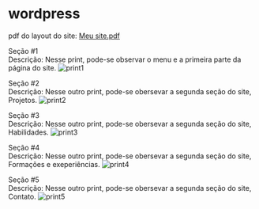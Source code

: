 # wordpress

pdf do layout do site: [Meu site.pdf](https://github.com/pedromoraes0106/wordpress/files/8201616/Meu.site.pdf)


Seção #1<br>
Descrição: Nesse print, pode-se observar o menu e a primeira parte da página do site.
![print1](https://user-images.githubusercontent.com/92893016/157139445-90a4993d-51e7-4e66-9176-83132fa677b4.jpg)

Seção #2<br>
Descrição: Nesse outro print, pode-se obersevar a segunda seção do site, Projetos.
![print2](https://user-images.githubusercontent.com/92893016/157139476-21bb5f8b-a11c-4291-a7f8-f83bb58980a4.jpg)

Seção #3<br>
Descrição: Nesse outro print, pode-se obersevar a segunda seção do site, Habilidades.
![print3](https://user-images.githubusercontent.com/92893016/157139488-9cdf2ce6-7f1c-415c-b7a1-bb665ef64a94.jpg)

Seção #4<br>
Descrição: Nesse outro print, pode-se obersevar a segunda seção do site, Formações e exeperiências.
![print4](https://user-images.githubusercontent.com/92893016/157139510-63ee69b6-c922-412e-b99d-d7d5a3392449.jpg)

Seção #5<br>
Descrição: Nesse outro print, pode-se obersevar a segunda seção do site, Contato.
![print5](https://user-images.githubusercontent.com/92893016/157139522-053737ff-68c6-45aa-bc9d-9cf625818784.jpg)
